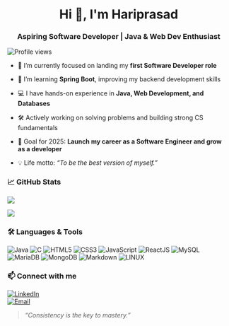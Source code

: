 <h1 align="center">Hi 👋, I'm Hariprasad</h1>
<h3 align="center">Aspiring Software Developer | Java & Web Dev Enthusiast</h3>

<p align="left">
  <img src="https://komarev.com/ghpvc/?username=hariprasad20xx&label=Profile%20views&color=0e75b6&style=flat" alt="Profile views" />
</p>

- 🔭 I’m currently focused on landing my **first Software Developer role**
  
- 🌱 I’m learning **Spring Boot**, improving my backend development skills
  
- 💻 I have hands-on experience in **Java, Web Development, and Databases**
  
- 🛠️ Actively working on solving problems and building strong CS fundamentals
  
- 🚀 Goal for 2025: **Launch my career as a Software Engineer and grow as a developer**
  
- 💡 Life motto: *“To be the best version of myself.”*


### 📈 GitHub Stats

![](https://github-readme-stats.vercel.app/api?username=hariprasad20xx&show_icons=true&theme=vue-dark&hide_border=true&include_all_commits=false&count_private=false)

![](https://github-readme-streak-stats.herokuapp.com/?user=hariprasad20xx&theme=vue-dark&hide_border=true)<br/>


### 🛠️ Languages & Tools

![Java](https://img.shields.io/badge/java-%23ED8B00.svg?style=flat-square&logo=openjdk&logoColor=white)
![C](https://img.shields.io/badge/c-%2300599C.svg?style=flat-square&logo=c&logoColor=white)
![HTML5](https://img.shields.io/badge/html5-%23E34F26.svg?style=flat-square&logo=html5&logoColor=white)
![CSS3](https://img.shields.io/badge/css3-%231572B6.svg?style=flat-square&logo=css3&logoColor=white)
![JavaScript](https://img.shields.io/badge/javascript-%23323330.svg?style=flat-square&logo=javascript&logoColor=%23F7DF1E)
![ReactJS](https://img.shields.io/badge/react-%2320232a.svg?style=flat-square&logo=react&logoColor=%2361DAFB)
![MySQL](https://img.shields.io/badge/mysql-%2300000f.svg?style=flat-square&logo=mysql&logoColor=white)
![MariaDB](https://img.shields.io/badge/-MariaDB-003545?style=flat-square&logo=mariadb)
![MongoDB](https://img.shields.io/badge/MongoDB-%234ea94b.svg?style=flat-square&logo=mongodb&logoColor=white)
![Markdown](https://img.shields.io/badge/-Markdown-000000?style=flat-square&logo=markdown)
![LINUX](https://img.shields.io/badge/Linux-FCC624?style=flat&logo=linux&logoColor=black)
### 📫 Connect with me

[![LinkedIn](https://img.shields.io/badge/-LinkedIn-blue?style=flat-square&logo=linkedin)](https://www.linkedin.com/in/hari-prasad-1b925a196)  
[![Email](https://img.shields.io/badge/-Email-white?style=flat-square&logo=gmail&logoColor=red)](mailto:hariprasadjnv963@gmail.com)


> *“Consistency is the key to mastery.”*
